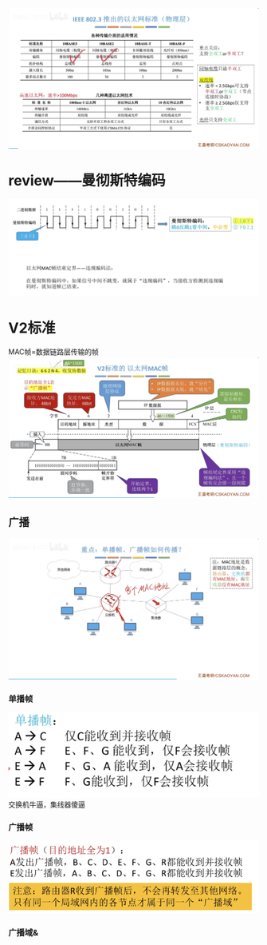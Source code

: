 

![输入图片说明](/imgs/2025-07-31/I4uisVZ4Z6QIpYEi.png)

# review——曼彻斯特编码
![输入图片说明](/imgs/2025-08-02/wP3DxexcMuXsAGFz.png)
# V2标准
MAC帧=数据链路层传输的帧
![输入图片说明](/imgs/2025-08-02/QO954CKOahX836cH.png)

## 广播
![输入图片说明](/imgs/2025-08-02/POd0HkWj7c6oQRu9.png)
### 单播帧
![输入图片说明](/imgs/2025-08-02/nFKuucb9znY2miXB.png)
交换机牛逼，集线器傻逼

### 广播帧
![输入图片说明](/imgs/2025-08-02/Ixko5QS6lBANOsDP.png)

### 广播域&
<!--stackedit_data:
eyJoaXN0b3J5IjpbMjE0NTAwNzQwNywyNzAzMzc1MDhdfQ==
-->
